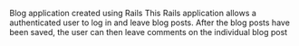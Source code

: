 Blog application created using Rails
This Rails application allows a authenticated user to log in and leave blog posts.
After the blog posts have been saved, the user can then leave comments on the individual blog post

